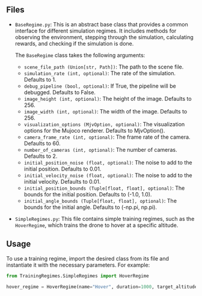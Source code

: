 ## Files

- `BaseRegime.py`: This is an abstract base class that provides a common interface for different simulation regimes. It includes methods for observing the environment, stepping through the simulation, calculating rewards, and checking if the simulation is done.

    The `BaseRegime` class takes the following arguments:

    - `scene_file_path (Union[str, Path])`: The path to the scene file.
    - `simulation_rate (int, optional)`: The rate of the simulation. Defaults to 1.
    - `debug_pipeline (bool, optional)`: If True, the pipeline will be debugged. Defaults to False.
    - `image_height (int, optional)`: The height of the image. Defaults to 256.
    - `image_width (int, optional)`: The width of the image. Defaults to 256.
    - `visualization_options (MjvOption, optional)`: The visualization options for the Mujoco renderer. Defaults to MjvOption().
    - `camera_frame_rate (int, optional)`: The frame rate of the camera. Defaults to 60.
    - `number_of_cameras (int, optional)`: The number of cameras. Defaults to 2.
    - `initial_position_noise (float, optional)`: The noise to add to the initial position. Defaults to 0.01.
    - `initial_velocity_noise (float, optional)`: The noise to add to the initial velocity. Defaults to 0.01.
    - `initial_position_bounds (Tuple[float, float], optional)`: The bounds for the initial position. Defaults to (-1.0, 1.0).
    - `initial_angle_bounds (Tuple[float, float], optional)`: The bounds for the initial angle. Defaults to (-np.pi, np.pi).

- `SimpleRegimes.py`: This file contains simple training regimes, such as the `HoverRegime`, which trains the drone to hover at a specific altitude.

## Usage

To use a training regime, import the desired class from its file and instantiate it with the necessary parameters. For example:

```python
from TrainingRegimes.SimpleRegimes import HoverRegime

hover_regime = HoverRegime(name="Hover", duration=1000, target_altitude=0.3)